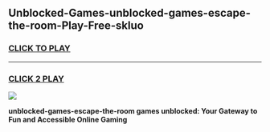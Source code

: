 
## Unblocked-Games-unblocked-games-escape-the-room-Play-Free-skluo
<h3>
<a href="https://premium76.site?title=unblocked-games-escape-the-room&ref=10A">CLICK TO PLAY</a></h3>
<hr>

<h3>
<a href="https://premium76.site?title=unblocked-games-escape-the-room&ref=10A">CLICK 2 PLAY</a>
  
</h3>

<a href="https://premium76.site?title=unblocked-games-escape-the-room&ref=10A"><img src="https://clearcache.store/games.png"></a>


**unblocked-games-escape-the-room games unblocked: Your Gateway to Fun and Accessible Online Gaming**
